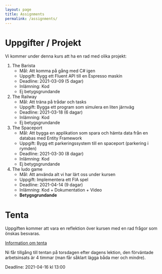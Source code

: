 ```yaml
---
layout: page
title: Assignments
permalink: /assignments/
---
```


# Uppgifter / Projekt

Vi kommer under denna kurs att ha en rad med olika projekt:

1. The Barista
   * Mål: Att komma på gång med C# igen
   * Uppgift: Bygg ett Fluent API till en Espresso maskin
   * Deadline: 2021-03-09 (5 dagar)
   * Inlämning: Kod
   * Ej betygsgrundande
2. The Railway
   * Mål: Att träna på trådar och tasks
   * Uppgift: Bygga ett program som simulera en liten järnväg
   * Deadline: 2021-03-18 (6 dagar)
   * Inlämning: Kod
   * Ej betygsgrundande
3. The Spaceport
   * Mål: Att bygga en applikation som spara och hämta data från en databas med Entity Framework
   * Uppgift: Bygg ett parkeringssystem till en spaceport (parkering i rymden)
   * Deadline: 2021-03-30 (8 dagar)
   * Inlämning: Kod
   * Ej betygsgrundande
4. The ludo game
   * Mål: Att använda alt vi har lärt oss under kursen
   * Uppgift: Implementera ett FIA spel
   * Deadline: 2021-04-14 (9 dagar)
   * Inlämning: Kod + Dokumentation + Video
   * **Betygsgrundande**

# Tenta

Uppgiften kommer att vara en reflektion över kursen med en rad frågor som önskas besvaras.

[Information om tenta](tenta)

Ni får tillgång till tentan på torsdagen efter dagens lektion, den förväntade arbetsinsats är 4 timmar (man får såklart lägga båda mer och mindre).

Deadline: 2021-04-16 kl 13:00